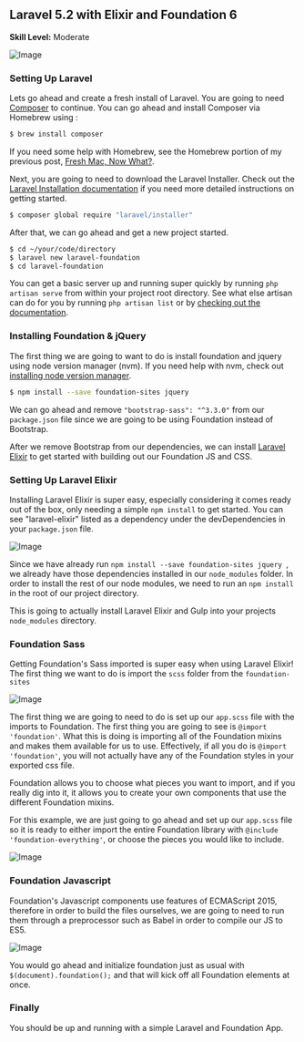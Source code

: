 
## Laravel 5.2 with Elixir and Foundation 6

**Skill Level:** Moderate

![Image](BLOG_IMAGES/2016-05-05/2016-05-05-setting-up-laravel-with-foundation-47.png)

### Setting Up Laravel

Lets go ahead and create a fresh install of Laravel. You are going to need [Composer](https://getcomposer.org/) to continue. You can go ahead and install Composer via Homebrew using :

```bash
$ brew install composer
```

If you need some help with Homebrew, see the Homebrew portion of my previous post, [Fresh Mac, Now What?](http://blog.eventfarm.com/developers/fresh-mac-now-what-brew-install-everything#homebrew).

Next, you are going to need to download the Laravel Installer. Check out the [Laravel Installation documentation](https://laravel.com/docs/5.2) if you need more detailed instructions on getting started.

```bash
$ composer global require "laravel/installer"
```

After that, we can go ahead and get a new project started.

```bash
$ cd ~/your/code/directory
$ laravel new laravel-foundation
$ cd laravel-foundation

```

You can get a basic server up and running super quickly by running `php artisan serve` from within your project root directory. See what else artisan can do for you by running `php artisan list` or by [checking out the documentation](https://laravel.com/docs/5.2/artisan).

### Installing Foundation & jQuery

The first thing we are going to want to do is install foundation and jquery using node version manager (nvm). If you need help with nvm, check out [installing node version manager](http://blog.eventfarm.com/developers/fresh-mac-now-what-brew-install-everything#node-version-manager-nvm).

```bash
$ npm install --save foundation-sites jquery
```

We can go ahead and remove `"bootstrap-sass": "^3.3.0"` from our `package.json` file since we are going to be using Foundation instead of Bootstrap.

After we remove Bootstrap from our dependencies, we can install [Laravel Elixir](https://laravel.com/docs/5.2/elixir) to get started with building out our Foundation JS and CSS.

### Setting Up Laravel Elixir

Installing Laravel Elixir is super easy, especially considering it comes ready out of the box, only needing a simple `npm install` to get started. You can see "laravel-elixir" listed as a dependency under the devDependencies in your `package.json` file.

![Image](BLOG_IMAGES/2016-05-05/2016-05-05-setting-up-laravel-with-foundation-22.png)

Since we have already run `npm install --save foundation-sites jquery `, we already have those dependencies installed in our `node_modules` folder. In order to install the rest of our node modules, we need to run an `npm install` in the root of our project directory.

This is going to actually install Laravel Elixir and Gulp into your projects `node_modules` directory.

### Foundation Sass

Getting Foundation's Sass imported is super easy when using Laravel Elixir! The first thing we want to do is import the `scss` folder from the `foundation-sites`

![Image](BLOG_IMAGES/2016-05-05/2016-05-05-setting-up-laravel-with-foundation-29.png)

The first thing we are going to need to do is set up our `app.scss` file with the imports to Foundation. The first thing you are going to see is `@import 'foundation'`. What this is doing is importing all of the Foundation mixins and makes them available for us to use. Effectively, if all you do is `@import 'foundation'`, you will not actually have any of the Foundation styles in your exported css file.

Foundation allows you to choose what pieces you want to import, and if you really dig into it, it allows you to create your own components that use the different Foundation mixins.

For this example, we are just going to go ahead and set up our `app.scss` file so it is ready to either import the entire Foundation library with `@include 'foundation-everything'`, or choose the pieces you would like to include.

![Image](BLOG_IMAGES/2016-05-05/2016-05-05-setting-up-laravel-with-foundation-45.png)

### Foundation Javascript

Foundation's Javascript components use features of ECMAScript 2015, therefore in order to build the files ourselves, we are going to need to run them through a preprocessor such as Babel in order to compile our JS to ES5.

![Image](BLOG_IMAGES/2016-05-05/2016-05-05-setting-up-laravel-with-foundation-46.png)

You would go ahead and initialize foundation just as usual with `$(document).foundation();` and that will kick off all Foundation elements at once.

### Finally

You should be up and running with a simple Laravel and Foundation App.

